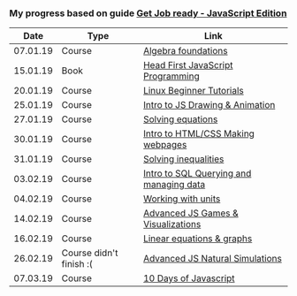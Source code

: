### My progress based on guide [Get Job ready - JavaScript Edition](https://github.com/P1xt/p1xt-guides/blob/master/job-ready-javascript-edition-3.0.md)
| Date | Type | Link |
| ---- | ---- | ---- |
| 07.01.19 | Course | [Algebra foundations](https://www.khanacademy.org/math/algebra/introduction-to-algebra) |
| 15.01.19 | Book | [Head First JavaScript Programming](https://www.oreilly.com/library/view/head-first-javascript/9781449340124/) |
| 20.01.19 | Course | [Linux Beginner Tutorials](https://www.linux.org/forums/linux-beginner-tutorials.123/) |
| 25.01.19 | Course | [Intro to JS Drawing & Animation](https://www.khanacademy.org/computing/computer-programming/programming) |
| 27.01.19 | Course | [Solving equations](https://www.khanacademy.org/math/algebra/one-variable-linear-equations) |
| 30.01.19 | Course | [Intro to HTML/CSS Making webpages](https://www.khanacademy.org/computing/computer-programming/sql) |
| 31.01.19 | Course | [Solving inequalities](https://www.khanacademy.org/math/algebra/one-variable-linear-inequalities) |
| 03.02.19 | Course | [Intro to SQL Querying and managing data](https://www.khanacademy.org/computing/computer-programming/sql) |
| 04.02.19 | Course | [Working with units](https://www.khanacademy.org/math/algebra/units-in-modeling) |
| 14.02.19 | Course | [Advanced JS Games & Visualizations](https://www.khanacademy.org/computing/computer-programming/programming-games-visualizations) |
| 16.02.19 | Course | [Linear equations & graphs](https://www.khanacademy.org/math/algebra/two-var-linear-equations) |
| 26.02.19 | Course didn't finish :( | [Advanced JS Natural Simulations](https://www.khanacademy.org/computing/computer-programming/programming-natural-simulations) |
| 07.03.19 | Course | [10 Days of Javascript](https://www.hackerrank.com/domains/tutorials/10-days-of-javascript) |
